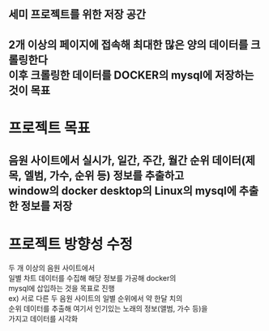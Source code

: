 세미 프로젝트를 위한 저장 공간
----------
2개 이상의 페이지에 접속해 최대한 많은 양의 데이터를 크롤링한다\
이후 크롤링한 데이터를 DOCKER의 mysql에 저장하는 것이 목표
----------
# 프로젝트 목표
음원 사이트에서 실시가, 일간, 주간, 월간 순위 데이터(제목, 엘범, 가수, 순위 등) 정보를 추출하고\
window의 docker desktop의 Linux의 mysql에 추출한 정보를 저장
----------
# 프로젝트 방향성 수정
두 개 이상의 음원 사이트에서\
일별 차트 데이터를 수집해 해당 정보를 가공해 docker의\
mysql에 삽입하는 것을 목표로 진행\
ex) 서로 다른 두 음원 사이트의 일별 순위에서 약 한달 치의\
순위 데이터를 추출해 여기서 인기있는 노래의 정보(앨범, 가수 등)을\
가지고 데이터를 시각화
